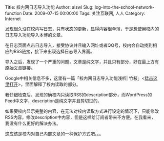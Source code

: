 Title: 校内网日志导入功能
Author: alswl
Slug: log-into-the-school-network-function
Date: 2009-07-15 00:00:00
Tags: 关注互联网, 人人
Category: Internet

发现很久没在校内写日志，只有状态的更新，显得内容很单薄，于是想使用校内的日志导入功能导入本博的文章。

在日志页面点击日志导入，接受协议并且输入网址或者QQ号，校内会自动找到相应的RSS链接，接下来出现选择日志导入界面。

导入之后，发现了一个严重的问题，文章是纯文字，并且只有部分，好在最上方有原始文章链接。

Google中相关信息不多，这里有一篇「校内网日志导入功能浅析|
竹枝」<[猛击这里打开](http://blog.anyshpm.com/archives/21)>，里面解释了校内读取的部分。

我仔细检查后，发现的确校内只读取RSS的description部分，而WordPress的Feed中文字，description是纯文字并且剪切过的。

如果要校内显示完整的内容，在无法对校内读取方式进行设定的情况下，只能修改RSS内容，修改description中内容，但是这样给订阅者带来不方便。在我看来，
我没有什么更好的解决办法。

这应该是校内对自己内部文章的一种保护方式吧。。。

